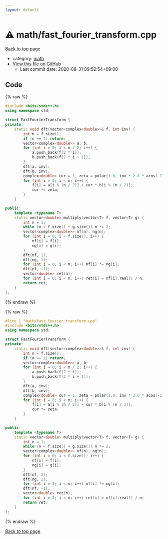 ```yaml
---
layout: default
---
```


<!-- mathjax config similar to math.stackexchange -->
<script type="text/javascript" async
  src="https://cdnjs.cloudflare.com/ajax/libs/mathjax/2.7.5/MathJax.js?config=TeX-MML-AM_CHTML">
</script>
<script type="text/x-mathjax-config">
  MathJax.Hub.Config({
    TeX: { equationNumbers: { autoNumber: "AMS" }},
    tex2jax: {
      inlineMath: [ ['$','$'] ],
      processEscapes: true
    },
    "HTML-CSS": { matchFontHeight: false },
    displayAlign: "left",
    displayIndent: "2em"
  });
</script>

<script type="text/javascript" src="https://cdnjs.cloudflare.com/ajax/libs/jquery/3.4.1/jquery.min.js"></script>
<script src="https://cdn.jsdelivr.net/npm/jquery-balloon-js@1.1.2/jquery.balloon.min.js" integrity="sha256-ZEYs9VrgAeNuPvs15E39OsyOJaIkXEEt10fzxJ20+2I=" crossorigin="anonymous"></script>
<script type="text/javascript" src="../../assets/js/copy-button.js"></script>
<link rel="stylesheet" href="../../assets/css/copy-button.css" />


# :warning: math/fast_fourier_transform.cpp

<a href="../../index.html">Back to top page</a>

* category: <a href="../../index.html#7e676e9e663beb40fd133f5ee24487c2">math</a>
* <a href="{{ site.github.repository_url }}/blob/master/math/fast_fourier_transform.cpp">View this file on GitHub</a>
    - Last commit date: 2020-08-31 09:52:54+09:00




## Code

<a id="unbundled"></a>
{% raw %}
```cpp
#include <bits/stdc++.h>
using namespace std;

struct FastFourierTransform {
private:
    static void dft(vector<complex<double>>& f, int inv) {
        int n = f.size();
        if (n == 1) return;
        vector<complex<double>> a, b;
        for (int i = 0; i < n / 2; i++) {
            a.push_back(f[2 * i]);
            b.push_back(f[2 * i + 1]);
        }
        dft(a, inv);
        dft(b, inv);
        complex<double> cur = 1, zeta = polar(1.0, inv * 2.0 * acos(-1) / n);
        for (int i = 0; i < n; i++) {
            f[i] = a[i % (n / 2)] + cur * b[i % (n / 2)];
            cur *= zeta;
        }
    }

public:
    template <typename T>
    static vector<double> multiply(vector<T> f, vector<T> g) {
        int n = 1;
        while (n < f.size() + g.size()) n *= 2;
        vector<complex<double>> nf(n), ng(n);
        for (int i = 0; i < f.size(); i++) {
            nf[i] = f[i];
            ng[i] = g[i];
        }
        dft(nf, 1);
        dft(ng, 1);
        for (int i = 0; i < n; i++) nf[i] *= ng[i];
        dft(nf, -1);
        vector<double> ret(n);
        for (int i = 0; i < n; i++) ret[i] = nf[i].real() / n;
        return ret;
    }
};
```
{% endraw %}

<a id="bundled"></a>
{% raw %}
```cpp
#line 1 "math/fast_fourier_transform.cpp"
#include <bits/stdc++.h>
using namespace std;

struct FastFourierTransform {
private:
    static void dft(vector<complex<double>>& f, int inv) {
        int n = f.size();
        if (n == 1) return;
        vector<complex<double>> a, b;
        for (int i = 0; i < n / 2; i++) {
            a.push_back(f[2 * i]);
            b.push_back(f[2 * i + 1]);
        }
        dft(a, inv);
        dft(b, inv);
        complex<double> cur = 1, zeta = polar(1.0, inv * 2.0 * acos(-1) / n);
        for (int i = 0; i < n; i++) {
            f[i] = a[i % (n / 2)] + cur * b[i % (n / 2)];
            cur *= zeta;
        }
    }

public:
    template <typename T>
    static vector<double> multiply(vector<T> f, vector<T> g) {
        int n = 1;
        while (n < f.size() + g.size()) n *= 2;
        vector<complex<double>> nf(n), ng(n);
        for (int i = 0; i < f.size(); i++) {
            nf[i] = f[i];
            ng[i] = g[i];
        }
        dft(nf, 1);
        dft(ng, 1);
        for (int i = 0; i < n; i++) nf[i] *= ng[i];
        dft(nf, -1);
        vector<double> ret(n);
        for (int i = 0; i < n; i++) ret[i] = nf[i].real() / n;
        return ret;
    }
};

```
{% endraw %}

<a href="../../index.html">Back to top page</a>

